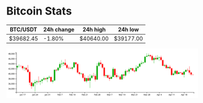 # Bitcoin Stats

BTC/USDT|24h change|24h high|24h low|
|---|---|---|---|
|$39682.45|-1.80%|$40640.00|$39177.00|

<img src="./chart.svg">
